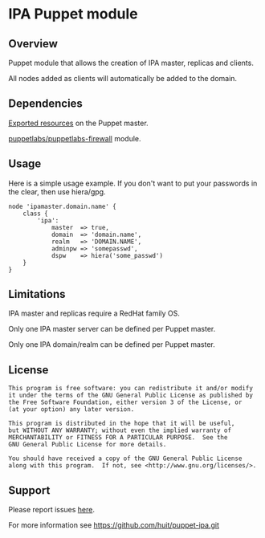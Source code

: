 # IPA Puppet module

## Overview

Puppet module that allows the creation of IPA master, replicas and clients.

All nodes added as clients will automatically be added to the domain.

## Dependencies

[Exported resources](http://docs.puppetlabs.com/guides/exported_resources.html) on the Puppet master.

[puppetlabs/puppetlabs-firewall](https://github.com/puppetlabs/puppetlabs-firewall) module.

## Usage

Here is a simple usage example. If you don't want to put your passwords in the clear, then use hiera/gpg.

    node 'ipamaster.domain.name' {
        class {
            'ipa':
                master  => true,
                domain  => 'domain.name',
                realm   => 'DOMAIN.NAME',
                adminpw => 'somepasswd',
                dspw    => hiera('some_passwd')
        }
    }

## Limitations

IPA master and replicas require a RedHat family OS.

Only one IPA master server can be defined per Puppet master.

Only one IPA domain/realm can be defined per Puppet master.

## License

    This program is free software: you can redistribute it and/or modify
    it under the terms of the GNU General Public License as published by
    the Free Software Foundation, either version 3 of the License, or
    (at your option) any later version.

    This program is distributed in the hope that it will be useful,
    but WITHOUT ANY WARRANTY; without even the implied warranty of
    MERCHANTABILITY or FITNESS FOR A PARTICULAR PURPOSE.  See the
    GNU General Public License for more details.

    You should have received a copy of the GNU General Public License
    along with this program.  If not, see <http://www.gnu.org/licenses/>.

## Support

Please report issues [here](https://github.com/huit/puppet-ipa/issues).

For more information see https://github.com/huit/puppet-ipa.git
